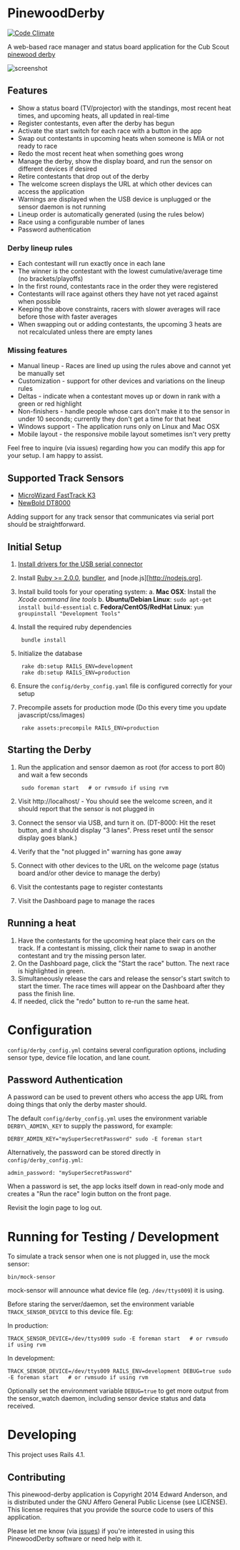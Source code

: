 PinewoodDerby
=============

[![Code Climate](https://codeclimate.com/github/nilbus/pinewood-derby.png)](https://codeclimate.com/github/nilbus/pinewood-derby)

A web-based race manager and status board application for the Cub Scout [pinewood derby](http://en.wikipedia.org/wiki/Pinewood_derby)

![screenshot](http://cl.ly/image/1L3b3g0o0R0F/Screen%20shot%202013-02-03%20at%209.18.25%20PM.png)

Features
--------

* Show a status board (TV/projector) with the standings, most recent heat times, and upcoming heats, all updated in real-time
* Register contestants, even after the derby has begun
* Activate the start switch for each race with a button in the app
* Swap out contestants in upcoming heats when someone is MIA or not ready to race
* Redo the most recent heat when something goes wrong
* Manage the derby, show the display board, and run the sensor on different devices if desired
* Retire contestants that drop out of the derby
* The welcome screen displays the URL at which other devices can access the application
* Warnings are displayed when the USB device is unplugged or the sensor daemon is not running
* Lineup order is automatically generated (using the rules below)
* Race using a configurable number of lanes
* Password authentication

### Derby lineup rules

* Each contestant will run exactly once in each lane
* The winner is the contestant with the lowest cumulative/average time (no brackets/playoffs)
* In the first round, contestants race in the order they were registered
* Contestants will race against others they have not yet raced against when possible
* Keeping the above constraints, racers with slower averages will race before those with faster averages
* When swapping out or adding contestants, the upcoming 3 heats are not recalculated unless there are empty lanes

### Missing features

* Manual lineup - Races are lined up using the rules above and cannot yet be manually set
* Customization - support for other devices and variations on the lineup rules
* Deltas - indicate when a contestant moves up or down in rank with a green or red highlight
* Non-finishers - handle people whose cars don't make it to the sensor in under 10 seconds; currently they don't get a time for that heat
* Windows support - The application runs only on Linux and Mac OSX
* Mobile layout - the responsive mobile layout sometimes isn't very pretty

Feel free to inquire (via issues) regarding how you can modify this app for your setup. I am happy to assist.

Supported Track Sensors
-----------------------

* [MicroWizard FastTrack K3](http://microwizard.com/k3page.html)
* [NewBold DT8000](http://www.pinewood-derby-timer.com/DT8000.html)

Adding support for any track sensor that communicates via serial port should be straightforward.

Initial Setup
-------------

1. [Install drivers for the USB serial connector](https://github.com/nilbus/pinewood-derby/wiki/USB-serial-driver-installation)
1. Install [Ruby &gt;= 2.0.0](https://www.ruby-lang.org/en/downloads), [bundler](http://bundler.io), and [node.js][http://nodejs.org].
1. Install build tools for your operating system:
  a. **Mac OSX**: Install the _Xcode command line tools_
  b. **Ubuntu/Debian Linux**: `sudo apt-get install build-essential`
  c. **Fedora/CentOS/RedHat Linux**: `yum groupinstall "Development Tools"`
1. Install the required ruby dependencies

        bundle install

1. Initialize the database

        rake db:setup RAILS_ENV=development
        rake db:setup RAILS_ENV=production

1. Ensure the `config/derby_config.yaml` file is configured correctly for your setup
1. Precompile assets for production mode (Do this every time you update javascript/css/images)

        rake assets:precompile RAILS_ENV=production

Starting the Derby
------------------

1. Run the application and sensor daemon as root (for access to port 80) and wait a few seconds

        sudo foreman start   # or rvmsudo if using rvm

1. Visit http://localhost/ - You should see the welcome screen, and it should report that the sensor is not plugged in
1. Connect the sensor via USB, and turn it on. (DT-8000: Hit the reset button, and it should display "3 lanes". Press reset until the sensor display goes blank.)
1. Verify that the "not plugged in" warning has gone away
1. Connect with other devices to the URL on the welcome page (status board and/or other device to manage the derby)
1. Visit the contestants page to register contestants
1. Visit the Dashboard page to manage the races

Running a heat
--------------

1. Have the contestants for the upcoming heat place their cars on the track. If a contestant is missing, click their name to swap in another contestant and try the missing person later.
2. On the Dashboard page, click the "Start the race" button. The next race is highlighted in green.
3. Simultaneously release the cars and release the sensor's start switch to start the timer. The race times will appear on the Dashboard after they pass the finish line.
4. If needed, click the "redo" button to re-run the same heat.

Configuration
=============

`config/derby_config.yml` contains several configuration options, including sensor type, device file location, and lane count.

Password Authentication
-----------------------

A password can be used to prevent others who access the app URL from doing things that only the derby master should.

The default `config/derby_config.yml` uses the environment variable `DERBY\_ADMIN\_KEY` to supply the password, for example:

    DERBY_ADMIN_KEY="mySuperSecretPassword" sudo -E foreman start

Alternatively, the password can be stored directly in `config/derby_config.yml`:

    admin_password: "mySuperSecretPassword"

When a password is set, the app locks itself down in read-only mode and creates a "Run the race" login button on the front page.

Revisit the login page to log out.

Running for Testing / Development
=================================

To simulate a track sensor when one is not plugged in, use the mock sensor:

    bin/mock-sensor

mock-sensor will announce what device file (eg. `/dev/ttys009`) it is using.

Before staring the server/daemon, set the environment variable `TRACK_SENSOR_DEVICE` to this device file. Eg:

In production:

    TRACK_SENSOR_DEVICE=/dev/ttys009 sudo -E foreman start   # or rvmsudo if using rvm

In development:

    TRACK_SENSOR_DEVICE=/dev/ttys009 RAILS_ENV=development DEBUG=true sudo -E foreman start   # or rvmsudo if using rvm

Optionally set the environment variable `DEBUG=true` to get more output from the sensor\_watch daemon, including sensor device status and data received.

Developing
==========

This project uses Rails 4.1.

Contributing
------------

This pinewood-derby application is Copyright 2014 Edward Anderson,
and is distributed under the GNU Affero General Public License (see LICENSE).
This license requires that you provide the source code to users of this application.

Please let me know (via [issues](https://github.com/nilbus/pinewood-derby/issues)) if you're interested in using this PinewoodDerby software or need help with it.
